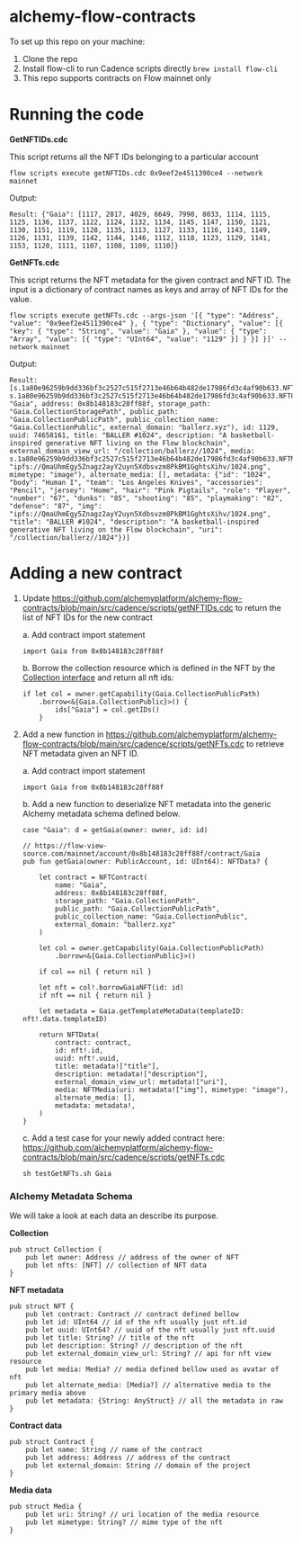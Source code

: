 # alchemy-flow-contracts

To set up this repo on your machine:

1. Clone the repo
2. Install flow-cli to run Cadence scripts directly `brew install flow-cli`
3. This repo supports contracts on Flow mainnet only

# Running the code

**GetNFTIDs.cdc**

This script returns all the NFT IDs belonging to a particular account

```
flow scripts execute getNFTIDs.cdc 0x9eef2e4511390ce4 --network mainnet
```

Output:

```
Result: {"Gaia": [1117, 2817, 4029, 6649, 7990, 8033, 1114, 1115, 1125, 1136, 1137, 1122, 1124, 1132, 1134, 1145, 1147, 1150, 1121, 1130, 1151, 1119, 1128, 1135, 1113, 1127, 1133, 1116, 1143, 1149, 1126, 1131, 1139, 1142, 1144, 1146, 1112, 1118, 1123, 1129, 1141, 1153, 1120, 1111, 1107, 1108, 1109, 1110]}
```

**GetNFTs.cdc**

This script returns the NFT metadata for the given contract and NFT ID. The input is a dictionary of contract names as keys and array of NFT IDs for the value.

```
flow scripts execute getNFTs.cdc --args-json '[{ "type": "Address", "value": "0x9eef2e4511390ce4" }, { "type": "Dictionary", "value": [{ "key": { "type": "String", "value": "Gaia" }, "value": { "type": "Array", "value": [{ "type": "UInt64", "value": "1129" }] } }] }]' --network mainnet
```

Output:

```
Result: [s.1a80e96259b9dd336bf3c2527c515f2713e46b64b482de17986fd3c4af90b633.NFTData(contract: s.1a80e96259b9dd336bf3c2527c515f2713e46b64b482de17986fd3c4af90b633.NFTContract(name: "Gaia", address: 0x8b148183c28ff88f, storage_path: "Gaia.CollectionStoragePath", public_path: "Gaia.CollectionPublicPath", public_collection_name: "Gaia.CollectionPublic", external_domain: "ballerz.xyz"), id: 1129, uuid: 74658161, title: "BALLER #1024", description: "A basketball-inspired generative NFT living on the Flow blockchain", external_domain_view_url: "/collection/ballerz//1024", media: s.1a80e96259b9dd336bf3c2527c515f2713e46b64b482de17986fd3c4af90b633.NFTMedia(uri: "ipfs://QmaUhmEgy5Znagz2ayY2uyn5Xdbsvzm8PkBM1GghtsXihv/1024.png", mimetype: "image"), alternate_media: [], metadata: {"id": "1024", "body": "Human I", "team": "Los Angeles Knives", "accessories": "Pencil", "jersey": "Home", "hair": "Pink Pigtails", "role": "Player", "number": "67", "dunks": "85", "shooting": "85", "playmaking": "82", "defense": "87", "img": "ipfs://QmaUhmEgy5Znagz2ayY2uyn5Xdbsvzm8PkBM1GghtsXihv/1024.png", "title": "BALLER #1024", "description": "A basketball-inspired generative NFT living on the Flow blockchain", "uri": "/collection/ballerz//1024"})]
```

# Adding a new contract

1. Update https://github.com/alchemyplatform/alchemy-flow-contracts/blob/main/src/cadence/scripts/getNFTIDs.cdc to return the list of NFT IDs for the new contract

   a. Add contract import statement

   ```
   import Gaia from 0x8b148183c28ff88f
   ```

   b. Borrow the collection resource which is defined in the NFT by the [Collection interface](https://github.com/onflow/flow-nft/blob/master/contracts/NonFungibleToken.cdc#L104) and return all nft ids:

   ```
   if let col = owner.getCapability(Gaia.CollectionPublicPath)
       .borrow<&{Gaia.CollectionPublic}>() {
           ids["Gaia"] = col.getIDs()
       }
   ```

2. Add a new function in https://github.com/alchemyplatform/alchemy-flow-contracts/blob/main/src/cadence/scripts/getNFTs.cdc to retrieve NFT metadata given an NFT ID.

    a. Add contract import statement

    ```
    import Gaia from 0x8b148183c28ff88f
    ```

    b. Add a new function to deserialize NFT metadata into the generic Alchemy metadata schema defined below.

    ```
    case "Gaia": d = getGaia(owner: owner, id: id)
    ```

    ```
    // https://flow-view-source.com/mainnet/account/0x8b148183c28ff88f/contract/Gaia
    pub fun getGaia(owner: PublicAccount, id: UInt64): NFTData? {

        let contract = NFTContract(
            name: "Gaia",
            address: 0x8b148183c28ff88f,
            storage_path: "Gaia.CollectionPath",
            public_path: "Gaia.CollectionPublicPath",
            public_collection_name: "Gaia.CollectionPublic",
            external_domain: "ballerz.xyz"
        )

        let col = owner.getCapability(Gaia.CollectionPublicPath)
            .borrow<&{Gaia.CollectionPublic}>()

        if col == nil { return nil }

        let nft = col!.borrowGaiaNFT(id: id)
        if nft == nil { return nil }

        let metadata = Gaia.getTemplateMetaData(templateID: nft!.data.templateID)

        return NFTData(
            contract: contract,
            id: nft!.id,
            uuid: nft!.uuid,
            title: metadata!["title"],
            description: metadata!["description"],
            external_domain_view_url: metadata!["uri"],
            media: NFTMedia(uri: metadata!["img"], mimetype: "image"),
            alternate_media: [],
            metadata: metadata!,
        )
    }
    ```

    c. Add a test case for your newly added contract here: https://github.com/alchemyplatform/alchemy-flow-contracts/blob/main/src/cadence/scripts/getNFTs.cdc

    ```
    sh testGetNFTs.sh Gaia
    ```

### Alchemy Metadata Schema

We will take a look at each data an describe its purpose.

**Collection**

```
pub struct Collection {
    pub let owner: Address // address of the owner of NFT
    pub let nfts: [NFT] // collection of NFT data
}
```

**NFT metadata**

```
pub struct NFT {
    pub let contract: Contract // contract defined bellow
    pub let id: UInt64 // id of the nft usually just nft.id
    pub let uuid: UInt64? // uuid of the nft usually just nft.uuid
    pub let title: String? // title of the nft
    pub let description: String? // description of the nft
    pub let external_domain_view_url: String? // api for nft view resource
    pub let media: Media? // media defined bellow used as avatar of nft
    pub let alternate_media: [Media?] // alternative media to the primary media above
    pub let metadata: {String: AnyStruct} // all the metadata in raw
}
```

**Contract data**

```
pub struct Contract {
    pub let name: String // name of the contract
    pub let address: Address // address of the contract
    pub let external_domain: String // domain of the project
}
```

**Media data**

```
pub struct Media {
    pub let uri: String? // uri location of the media resource
    pub let mimetype: String? // mime type of the nft
}
```
